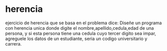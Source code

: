 # herencia
ejercicio de herencia que se basa en el problema dice: Diseñe un programa con herencia unica donde digite el nombre,apellido,cedula,edad de una persona, y si esta persona tiene una cedula cuyo tercer digito sea impar, agreguele los datos de un estudiante, seria un codigo universitario y carrera.
